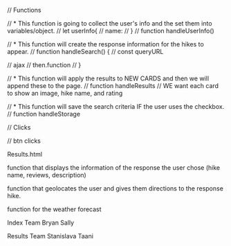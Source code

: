 // Functions

// * This function is going to collect the user's info and the set them into variables/object.
// let userInfo{
//     name: 
// }
// function handleUserInfo()

// * This function will create the response information for the hikes to appear.
// function handleSearch() {
//     const queryURL

//     ajax
//     then.function
// }

//  * This function will apply the results to NEW CARDS and then we will append these to the page. 
// function handleResults
// WE want each card to show an image, hike name, and rating

// * This function will save the search criteria IF the user uses the checkbox.
// function handleStorage

// Clicks

// btn clicks 


Results.html

function that displays the information of the response the user chose (hike name, reviews, description)

function that geolocates the user and gives them directions to the response hike.

function for the weather forecast

Index Team
Bryan
Sally

Results Team
Stanislava
Taani

